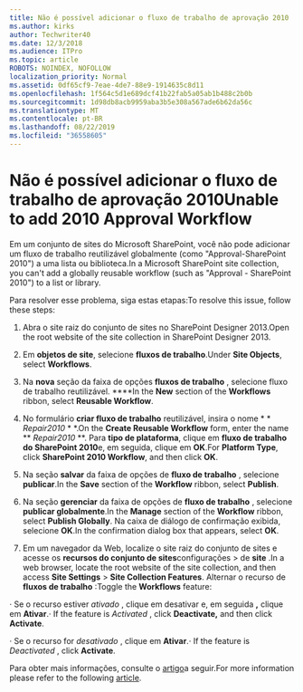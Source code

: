```yaml
---
title: Não é possível adicionar o fluxo de trabalho de aprovação 2010
ms.author: kirks
author: Techwriter40
ms.date: 12/3/2018
ms.audience: ITPro
ms.topic: article
ROBOTS: NOINDEX, NOFOLLOW
localization_priority: Normal
ms.assetid: 0df65cf9-7eae-4de7-88e9-1914635c8d11
ms.openlocfilehash: 1f564c5d1e689dcf41b22fab5a05ab1b488c2b0b
ms.sourcegitcommit: 1d98db8acb9959aba3b5e308a567ade6b62da56c
ms.translationtype: MT
ms.contentlocale: pt-BR
ms.lasthandoff: 08/22/2019
ms.locfileid: "36558605"
---
```

# <a name="unable-to-add-2010-approval-workflow"></a><span data-ttu-id="c6f70-102">Não é possível adicionar o fluxo de trabalho de aprovação 2010</span><span class="sxs-lookup"><span data-stu-id="c6f70-102">Unable to add 2010 Approval Workflow</span></span>

<span data-ttu-id="c6f70-103">Em um conjunto de sites do Microsoft SharePoint, você não pode adicionar um fluxo de trabalho reutilizável globalmente (como "Approval-SharePoint 2010") a uma lista ou biblioteca.</span><span class="sxs-lookup"><span data-stu-id="c6f70-103">In a Microsoft SharePoint site collection, you can't add a globally reusable workflow (such as "Approval - SharePoint 2010") to a list or library.</span></span>
  
<span data-ttu-id="c6f70-104">Para resolver esse problema, siga estas etapas:</span><span class="sxs-lookup"><span data-stu-id="c6f70-104">To resolve this issue, follow these steps:</span></span> 
  
1. <span data-ttu-id="c6f70-105">Abra o site raiz do conjunto de sites no SharePoint Designer 2013.</span><span class="sxs-lookup"><span data-stu-id="c6f70-105">Open the root website of the site collection in SharePoint Designer 2013.</span></span>
  
2. <span data-ttu-id="c6f70-106">Em **objetos de site**, selecione **fluxos de trabalho**.</span><span class="sxs-lookup"><span data-stu-id="c6f70-106">Under **Site Objects**, select **Workflows**.</span></span> 
  
3. <span data-ttu-id="c6f70-107">Na **nova** seção da faixa de opções **fluxos de trabalho** , selecione fluxo de trabalho reutilizável. \*\*\*\*</span><span class="sxs-lookup"><span data-stu-id="c6f70-107">In the **New** section of the **Workflows** ribbon, select **Reusable Workflow**.</span></span> 
  
4. <span data-ttu-id="c6f70-108">No formulário **criar fluxo de trabalho** reutilizável, insira o nome \* \* *Repair2010* \* \*.</span><span class="sxs-lookup"><span data-stu-id="c6f70-108">On the **Create Reusable Workflow** form, enter the name \*\* *Repair2010* \*\*.</span></span> <span data-ttu-id="c6f70-109">Para **tipo de plataforma**, clique em **fluxo de trabalho do SharePoint 2010**e, em seguida, clique em **OK**.</span><span class="sxs-lookup"><span data-stu-id="c6f70-109">For **Platform Type**, click **SharePoint 2010 Workflow**, and then click **OK**.</span></span> 
  
1. <span data-ttu-id="c6f70-110">Na seção **salvar** da faixa de opções de **fluxo de trabalho** , selecione **publicar**.</span><span class="sxs-lookup"><span data-stu-id="c6f70-110">In the **Save** section of the **Workflow** ribbon, select **Publish**.</span></span> 
  
2. <span data-ttu-id="c6f70-111">Na seção **gerenciar** da faixa de opções de **fluxo de trabalho** , selecione **publicar globalmente**.</span><span class="sxs-lookup"><span data-stu-id="c6f70-111">In the **Manage** section of the **Workflow** ribbon, select **Publish Globally**.</span></span> <span data-ttu-id="c6f70-112">Na caixa de diálogo de confirmação exibida, selecione **OK**.</span><span class="sxs-lookup"><span data-stu-id="c6f70-112">In the confirmation dialog box that appears, select **OK**.</span></span> 
  
3. <span data-ttu-id="c6f70-113">Em um navegador da Web, localize o site raiz do conjunto de sites e acesse os **recursos do conjunto de sites**configurações \> de **site** .</span><span class="sxs-lookup"><span data-stu-id="c6f70-113">In a web browser, locate the root website of the site collection, and then access **Site Settings** \> **Site Collection Features**.</span></span> <span data-ttu-id="c6f70-114">Alternar o recurso de **fluxos de trabalho** :</span><span class="sxs-lookup"><span data-stu-id="c6f70-114">Toggle the **Workflows** feature:</span></span> 
  
<span data-ttu-id="c6f70-115">· Se o recurso estiver *ativado* , clique em desativar e, em seguida **,** clique em **Ativar**.</span><span class="sxs-lookup"><span data-stu-id="c6f70-115">· If the feature is  *Activated*  , click **Deactivate,** and then click **Activate**.</span></span> 
  
<span data-ttu-id="c6f70-116">· Se o recurso for *desativado* , clique em **Ativar**.</span><span class="sxs-lookup"><span data-stu-id="c6f70-116">· If the feature is  *Deactivated*  , click **Activate**.</span></span> 
  
<span data-ttu-id="c6f70-117">Para obter mais informações, consulte o [artigo](https://go.microsoft.com/fwlink/?linkid=2047770&amp;clcid=0x409)a seguir.</span><span class="sxs-lookup"><span data-stu-id="c6f70-117">For more information please refer to the following [article](https://go.microsoft.com/fwlink/?linkid=2047770&amp;clcid=0x409).</span></span>
  

